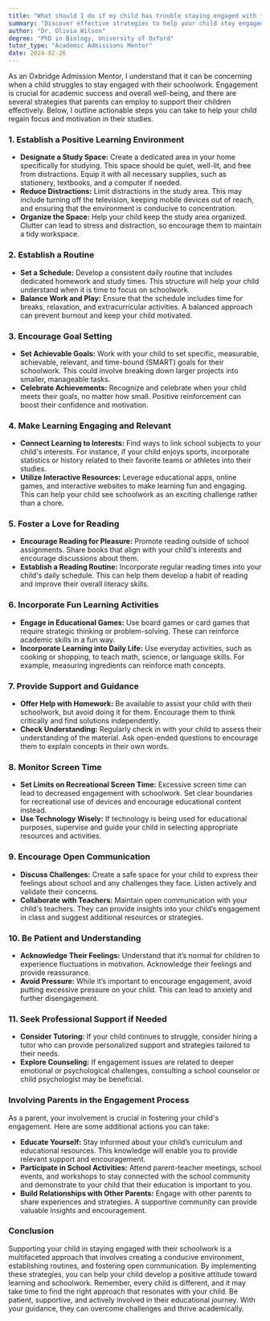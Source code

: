 ```yaml
---
title: "What should I do if my child has trouble staying engaged with their schoolwork?"
summary: "Discover effective strategies to help your child stay engaged with schoolwork, including creating a positive study environment and minimizing distractions."
author: "Dr. Olivia Wilson"
degree: "PhD in Biology, University of Oxford"
tutor_type: "Academic Admissions Mentor"
date: 2024-02-26
---
```


As an Oxbridge Admission Mentor, I understand that it can be concerning when a child struggles to stay engaged with their schoolwork. Engagement is crucial for academic success and overall well-being, and there are several strategies that parents can employ to support their children effectively. Below, I outline actionable steps you can take to help your child regain focus and motivation in their studies.

### 1. **Establish a Positive Learning Environment**

   - **Designate a Study Space:** Create a dedicated area in your home specifically for studying. This space should be quiet, well-lit, and free from distractions. Equip it with all necessary supplies, such as stationery, textbooks, and a computer if needed.
   - **Reduce Distractions:** Limit distractions in the study area. This may include turning off the television, keeping mobile devices out of reach, and ensuring that the environment is conducive to concentration.
   - **Organize the Space:** Help your child keep the study area organized. Clutter can lead to stress and distraction, so encourage them to maintain a tidy workspace.

### 2. **Establish a Routine**

   - **Set a Schedule:** Develop a consistent daily routine that includes dedicated homework and study times. This structure will help your child understand when it is time to focus on schoolwork.
   - **Balance Work and Play:** Ensure that the schedule includes time for breaks, relaxation, and extracurricular activities. A balanced approach can prevent burnout and keep your child motivated.

### 3. **Encourage Goal Setting**

   - **Set Achievable Goals:** Work with your child to set specific, measurable, achievable, relevant, and time-bound (SMART) goals for their schoolwork. This could involve breaking down larger projects into smaller, manageable tasks.
   - **Celebrate Achievements:** Recognize and celebrate when your child meets their goals, no matter how small. Positive reinforcement can boost their confidence and motivation.

### 4. **Make Learning Engaging and Relevant**

   - **Connect Learning to Interests:** Find ways to link school subjects to your child's interests. For instance, if your child enjoys sports, incorporate statistics or history related to their favorite teams or athletes into their studies.
   - **Utilize Interactive Resources:** Leverage educational apps, online games, and interactive websites to make learning fun and engaging. This can help your child see schoolwork as an exciting challenge rather than a chore.

### 5. **Foster a Love for Reading**

   - **Encourage Reading for Pleasure:** Promote reading outside of school assignments. Share books that align with your child's interests and encourage discussions about them.
   - **Establish a Reading Routine:** Incorporate regular reading times into your child's daily schedule. This can help them develop a habit of reading and improve their overall literacy skills.

### 6. **Incorporate Fun Learning Activities**

   - **Engage in Educational Games:** Use board games or card games that require strategic thinking or problem-solving. These can reinforce academic skills in a fun way.
   - **Incorporate Learning into Daily Life:** Use everyday activities, such as cooking or shopping, to teach math, science, or language skills. For example, measuring ingredients can reinforce math concepts.

### 7. **Provide Support and Guidance**

   - **Offer Help with Homework:** Be available to assist your child with their schoolwork, but avoid doing it for them. Encourage them to think critically and find solutions independently.
   - **Check Understanding:** Regularly check in with your child to assess their understanding of the material. Ask open-ended questions to encourage them to explain concepts in their own words.

### 8. **Monitor Screen Time**

   - **Set Limits on Recreational Screen Time:** Excessive screen time can lead to decreased engagement with schoolwork. Set clear boundaries for recreational use of devices and encourage educational content instead.
   - **Use Technology Wisely:** If technology is being used for educational purposes, supervise and guide your child in selecting appropriate resources and activities.

### 9. **Encourage Open Communication**

   - **Discuss Challenges:** Create a safe space for your child to express their feelings about school and any challenges they face. Listen actively and validate their concerns.
   - **Collaborate with Teachers:** Maintain open communication with your child's teachers. They can provide insights into your child’s engagement in class and suggest additional resources or strategies.

### 10. **Be Patient and Understanding**

   - **Acknowledge Their Feelings:** Understand that it’s normal for children to experience fluctuations in motivation. Acknowledge their feelings and provide reassurance.
   - **Avoid Pressure:** While it’s important to encourage engagement, avoid putting excessive pressure on your child. This can lead to anxiety and further disengagement.

### 11. **Seek Professional Support if Needed**

   - **Consider Tutoring:** If your child continues to struggle, consider hiring a tutor who can provide personalized support and strategies tailored to their needs.
   - **Explore Counseling:** If engagement issues are related to deeper emotional or psychological challenges, consulting a school counselor or child psychologist may be beneficial.

### Involving Parents in the Engagement Process

As a parent, your involvement is crucial in fostering your child's engagement. Here are some additional actions you can take:

- **Educate Yourself:** Stay informed about your child’s curriculum and educational resources. This knowledge will enable you to provide relevant support and encouragement.
- **Participate in School Activities:** Attend parent-teacher meetings, school events, and workshops to stay connected with the school community and demonstrate to your child that their education is important to you.
- **Build Relationships with Other Parents:** Engage with other parents to share experiences and strategies. A supportive community can provide valuable insights and encouragement.

### Conclusion

Supporting your child in staying engaged with their schoolwork is a multifaceted approach that involves creating a conducive environment, establishing routines, and fostering open communication. By implementing these strategies, you can help your child develop a positive attitude toward learning and schoolwork. Remember, every child is different, and it may take time to find the right approach that resonates with your child. Be patient, supportive, and actively involved in their educational journey. With your guidance, they can overcome challenges and thrive academically.
    